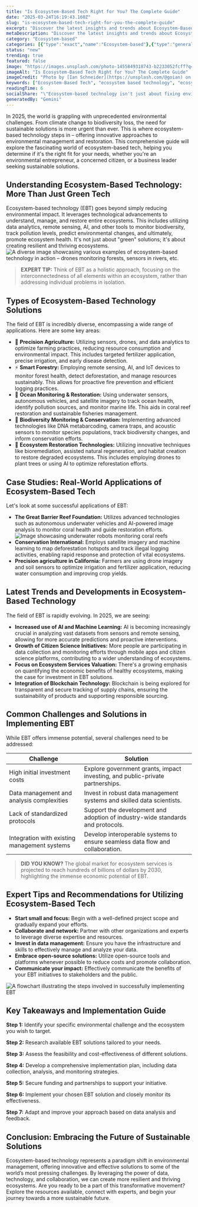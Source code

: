 ```yaml
---
title: "Is Ecosystem-Based Tech Right for You? The Complete Guide"
date: "2025-03-24T16:19:43.160Z"
slug: "is-ecosystem-based-tech-right-for-you-the-complete-guide"
excerpt: "Discover the latest insights and trends about Ecosystem-Based Tech. This comprehensive guide covers everything you need to know about Ecosystem-Based Tech in 2025."
metaDescription: "Discover the latest insights and trends about Ecosystem-Based Tech. This comprehensive guide covers everything you need to know about Ecosystem-Based Tech ..."
category: "Ecosystem-based"
categories: [{"type":"exact","name":"Ecosystem-based"},{"type":"general","name":"Environmental Science"},{"type":"medium","name":"Data Science"},{"type":"specific","name":"Modeling"},{"type":"niche","name":"Agent-Based Modeling"}]
status: "new"
trending: true
featured: false
image: "https://images.unsplash.com/photo-1455849318743-b2233052fcff?q=85&w=1200&fit=max&fm=webp&auto=compress"
imageAlt: "Is Ecosystem-Based Tech Right for You? The Complete Guide"
imageCredit: "Photo by [Ian Schneider](https://unsplash.com/@goian) on Unsplash"
keywords: ["Ecosystem-Based Tech", "ecosystem based technology", "ecosystem technology solutions", "sustainable tech solutions", "green tech ecosystem", "environmental tech startups", "ecosystem based management software", "buy ecosystem technology", "best ecosystem restoration tech", "impact investing ecosystem technology"]
readingTime: 6
socialShare: "\"Ecosystem-based technology isn't just about fixing environmental problems; it's about creating thriving, resilient ecosystems that benefit both nature and humanity.\""
generatedBy: "Gemini"
---
```




In 2025, the world is grappling with unprecedented environmental challenges.  From climate change to biodiversity loss, the need for sustainable solutions is more urgent than ever.  This is where ecosystem-based technology steps in – offering innovative approaches to environmental management and restoration.  This comprehensive guide will explore the fascinating world of ecosystem-based tech, helping you determine if it's the right fit for your needs, whether you're an environmental entrepreneur, a concerned citizen, or a business leader seeking sustainable solutions.

## Understanding Ecosystem-Based Technology: More Than Just Green Tech

Ecosystem-based technology (EBT) goes beyond simply reducing environmental impact. It leverages technological advancements to understand, manage, and restore entire ecosystems.  This includes utilizing data analytics, remote sensing, AI, and other tools to monitor biodiversity, track pollution levels, predict environmental changes, and ultimately, promote ecosystem health.  It's not just about "green" solutions; it's about creating resilient and thriving ecosystems. ![A diverse image showcasing various examples of ecosystem-based technology in action – drones monitoring forests, sensors in rivers, etc.](https://images.unsplash.com/photo-1451187580459-43490279c0fa?q=85&w=1200&fit=max&fm=webp&auto=compress)

> **EXPERT TIP:**  Think of EBT as a holistic approach, focusing on the interconnectedness of all elements within an ecosystem, rather than addressing individual problems in isolation.

## Types of Ecosystem-Based Technology Solutions

The field of EBT is incredibly diverse, encompassing a wide range of applications.  Here are some key areas:

* 🔑 **Precision Agriculture:** Utilizing sensors, drones, and data analytics to optimize farming practices, reducing resource consumption and environmental impact.  This includes targeted fertilizer application, precise irrigation, and early disease detection.
* ⚡ **Smart Forestry:**  Employing remote sensing, AI, and IoT devices to monitor forest health, detect deforestation, and manage resources sustainably. This allows for proactive fire prevention and efficient logging practices.
* 🌊 **Ocean Monitoring & Restoration:** Using underwater sensors, autonomous vehicles, and satellite imagery to track ocean health, identify pollution sources, and monitor marine life. This aids in coral reef restoration and sustainable fisheries management.
* 🌿 **Biodiversity Monitoring & Conservation:** Implementing advanced technologies like DNA metabarcoding, camera traps, and acoustic sensors to monitor species populations, track biodiversity changes, and inform conservation efforts.
* 🌱 **Ecosystem Restoration Technologies:** Utilizing innovative techniques like bioremediation, assisted natural regeneration, and habitat creation to restore degraded ecosystems.  This includes employing drones to plant trees or using AI to optimize reforestation efforts.

## Case Studies: Real-World Applications of Ecosystem-Based Tech

Let's look at some successful applications of EBT:

* **The Great Barrier Reef Foundation:**  Utilizes advanced technologies such as autonomous underwater vehicles and AI-powered image analysis to monitor coral health and guide restoration efforts. ![Image showcasing underwater robots monitoring coral reefs](https://images.unsplash.com/photo-1484417894907-623942c8ee29?q=85&w=1200&fit=max&fm=webp&auto=compress)
* **Conservation International:** Employs satellite imagery and machine learning to map deforestation hotspots and track illegal logging activities, enabling rapid response and protection of vital ecosystems.
* **Precision agriculture in California:**  Farmers are using drone imagery and soil sensors to optimize irrigation and fertilizer application, reducing water consumption and improving crop yields.

## Latest Trends and Developments in Ecosystem-Based Technology

The field of EBT is rapidly evolving.  In 2025, we are seeing:

* **Increased use of AI and Machine Learning:**  AI is becoming increasingly crucial in analyzing vast datasets from sensors and remote sensing, allowing for more accurate predictions and proactive interventions.
* **Growth of Citizen Science Initiatives:**  More people are participating in data collection and monitoring efforts through mobile apps and citizen science platforms, contributing to a wider understanding of ecosystems.
* **Focus on Ecosystem Services Valuation:**  There's a growing emphasis on quantifying the economic benefits of healthy ecosystems, making the case for investment in EBT solutions.
* **Integration of Blockchain Technology:**  Blockchain is being explored for transparent and secure tracking of supply chains, ensuring the sustainability of products and supporting responsible sourcing.

## Common Challenges and Solutions in Implementing EBT

While EBT offers immense potential, several challenges need to be addressed:

| Challenge                               | Solution                                                                       |
|-------------------------------------------|-------------------------------------------------------------------------------|
| High initial investment costs             | Explore government grants, impact investing, and public-private partnerships.     |
| Data management and analysis complexities | Invest in robust data management systems and skilled data scientists.             |
| Lack of standardized protocols           | Support the development and adoption of industry-wide standards and protocols.   |
| Integration with existing management systems | Develop interoperable systems to ensure seamless data flow and collaboration.     |

> **DID YOU KNOW?**  The global market for ecosystem services is projected to reach hundreds of billions of dollars by 2030, highlighting the immense economic potential of EBT.

## Expert Tips and Recommendations for Utilizing Ecosystem-Based Tech

* **Start small and focus:** Begin with a well-defined project scope and gradually expand your efforts.
* **Collaborate and network:**  Partner with other organizations and experts to leverage diverse expertise and resources.
* **Invest in data management:**  Ensure you have the infrastructure and skills to effectively manage and analyze your data.
* **Embrace open-source solutions:**  Utilize open-source tools and platforms whenever possible to reduce costs and promote collaboration.
* **Communicate your impact:**  Effectively communicate the benefits of your EBT initiatives to stakeholders and the public.

![A flowchart illustrating the steps involved in successfully implementing EBT](https://images.unsplash.com/photo-1517976487492-5750f3195933?q=85&w=1200&fit=max&fm=webp&auto=compress)

## Key Takeaways and Implementation Guide

**Step 1:** Identify your specific environmental challenge and the ecosystem you wish to target.

**Step 2:** Research available EBT solutions tailored to your needs.

**Step 3:** Assess the feasibility and cost-effectiveness of different solutions.

**Step 4:** Develop a comprehensive implementation plan, including data collection, analysis, and monitoring strategies.

**Step 5:** Secure funding and partnerships to support your initiative.

**Step 6:** Implement your chosen EBT solution and closely monitor its effectiveness.

**Step 7:** Adapt and improve your approach based on data analysis and feedback.

## Conclusion: Embracing the Future of Sustainable Solutions

Ecosystem-based technology represents a paradigm shift in environmental management, offering innovative and effective solutions to some of the world’s most pressing challenges.  By leveraging the power of data, technology, and collaboration, we can create more resilient and thriving ecosystems.  Are you ready to be a part of this transformative movement?  Explore the resources available, connect with experts, and begin your journey towards a more sustainable future.  

